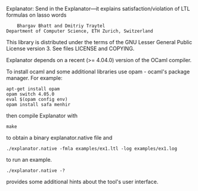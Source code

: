 Explanator: Send in the Explanator—it explains satisfaction/violation of LTL formulas on lasso words

        Bhargav Bhatt and Dmitriy Traytel
    Department of Computer Science, ETH Zurich, Switzerland


This library is distributed under the terms of the GNU Lesser General
Public License version 3. See files LICENSE and COPYING.

Explanator depends on a recent (>= 4.04.0) version of the OCaml compiler.

To install ocaml and some additional libraries use opam - ocaml's
package manager. For example:

    apt-get install opam
    opam switch 4.05.0
    eval $(opam config env)
    opam install safa menhir

then compile Explanator with

    make

to obtain a binary explanator.native file and

    ./explanator.native -fmla examples/ex1.ltl -log examples/ex1.log

to run an example.

    ./explanator.native -?

provides some additional hints about the tool's user interface.